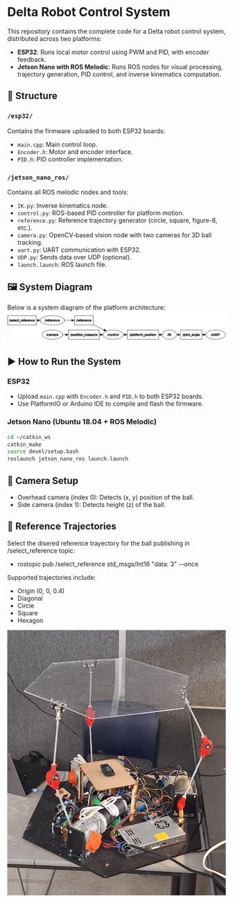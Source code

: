 # Delta Robot Control System

This repository contains the complete code for a Delta robot control system, distributed across two platforms:

- **ESP32**: Runs local motor control using PWM and PID, with encoder feedback.
- **Jetson Nano with ROS Melodic**: Runs ROS nodes for visual processing, trajectory generation, PID control, and inverse kinematics computation.

## 🔧 Structure

### `/esp32/`
Contains the firmware uploaded to both ESP32 boards:
- `main.cpp`: Main control loop.
- `Encoder.h`: Motor and encoder interface.
- `PID.h`: PID controller implementation.

### `/jetson_nano_ros/`
Contains all ROS melodic nodes and tools:
- `IK.py`: Inverse kinematics node.
- `control.py`: ROS-based PID controller for platform motion.
- `reference.py`: Reference trajectory generator (circle, square, figure-8, etc.).
- `camera.py`: OpenCV-based vision node with two cameras for 3D ball tracking.
- `uart.py`: UART communication with ESP32.
- `UDP.py`: Sends data over UDP (optional).
- `launch.launch`: ROS launch file.

## 🖼️ System Diagram
Below is a system diagram of the platform architecture:
![ros](images/ros.png)


## ▶️ How to Run the System

### ESP32
- Upload `main.cpp` with `Encoder.h` and `PID.h` to both ESP32 boards.
- Use PlatformIO or Arduino IDE to compile and flash the firmware.

### Jetson Nano (Ubuntu 18.04 + ROS Melodic)
```bash
cd ~/catkin_ws
catkin_make
source devel/setup.bash
roslaunch jetson_nano_ros launch.launch
```

## 📸 Camera Setup
- Overhead camera (index 0): Detects (x, y) position of the ball.
- Side camera (index 1): Detects height (z) of the ball.

## 🧠 Reference Trajectories
Select the disered reference trayectory for the ball publishing in /select_reference topic:
- rostopic pub /select_reference std_msgs/Int16 "data: 3" --once

Supported trajectories include:
- Origin (0, 0, 0.4)
- Diagonal
- Circle
- Square
- Hexagon


![delta_robot](images/delta_robot.jpeg)
